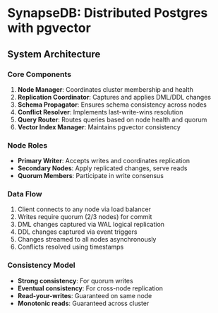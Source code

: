 # SynapseDB: Distributed Postgres with pgvector

## System Architecture

### Core Components

1. **Node Manager**: Coordinates cluster membership and health
2. **Replication Coordinator**: Captures and applies DML/DDL changes
3. **Schema Propagator**: Ensures schema consistency across nodes
4. **Conflict Resolver**: Implements last-write-wins resolution
5. **Query Router**: Routes queries based on node health and quorum
6. **Vector Index Manager**: Maintains pgvector consistency

### Node Roles

- **Primary Writer**: Accepts writes and coordinates replication
- **Secondary Nodes**: Apply replicated changes, serve reads
- **Quorum Members**: Participate in write consensus

### Data Flow

1. Client connects to any node via load balancer
2. Writes require quorum (2/3 nodes) for commit
3. DML changes captured via WAL logical replication
4. DDL changes captured via event triggers
5. Changes streamed to all nodes asynchronously
6. Conflicts resolved using timestamps

### Consistency Model

- **Strong consistency**: For quorum writes
- **Eventual consistency**: For cross-node replication
- **Read-your-writes**: Guaranteed on same node
- **Monotonic reads**: Guaranteed across cluster